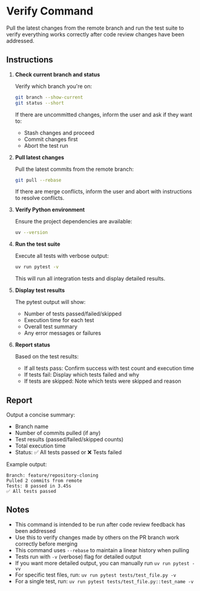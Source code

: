 # Verify Command

Pull the latest changes from the remote branch and run the test suite to verify everything works correctly after code review changes have been addressed.

## Instructions

1. **Check current branch and status**
   
   Verify which branch you're on:
   ```bash
   git branch --show-current
   git status --short
   ```
   
   If there are uncommitted changes, inform the user and ask if they want to:
   - Stash changes and proceed
   - Commit changes first
   - Abort the test run

2. **Pull latest changes**
   
   Pull the latest commits from the remote branch:
   ```bash
   git pull --rebase
   ```
   
   If there are merge conflicts, inform the user and abort with instructions to resolve conflicts.

3. **Verify Python environment**
   
   Ensure the project dependencies are available:
   ```bash
   uv --version
   ```

4. **Run the test suite**
   
   Execute all tests with verbose output:
   ```bash
   uv run pytest -v
   ```
   
   This will run all integration tests and display detailed results.

5. **Display test results**
   
   The pytest output will show:
   - Number of tests passed/failed/skipped
   - Execution time for each test
   - Overall test summary
   - Any error messages or failures

6. **Report status**
   
   Based on the test results:
   - If all tests pass: Confirm success with test count and execution time
   - If tests fail: Display which tests failed and why
   - If tests are skipped: Note which tests were skipped and reason

## Report

Output a concise summary:
- Branch name
- Number of commits pulled (if any)
- Test results (passed/failed/skipped counts)
- Total execution time
- Status: ✅ All tests passed or ❌ Tests failed

Example output:
```
Branch: feature/repository-cloning
Pulled 2 commits from remote
Tests: 8 passed in 3.45s
✅ All tests passed
```

## Notes

- This command is intended to be run after code review feedback has been addressed
- Use this to verify changes made by others on the PR branch work correctly before merging
- This command uses `--rebase` to maintain a linear history when pulling
- Tests run with `-v` (verbose) flag for detailed output
- If you want more detailed output, you can manually run `uv run pytest -vv`
- For specific test files, run: `uv run pytest tests/test_file.py -v`
- For a single test, run: `uv run pytest tests/test_file.py::test_name -v`

